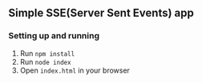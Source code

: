 ## Simple SSE(Server Sent Events) app

### Setting up and running

1. Run `npm install`
2. Run `node index`
3. Open `index.html` in your browser